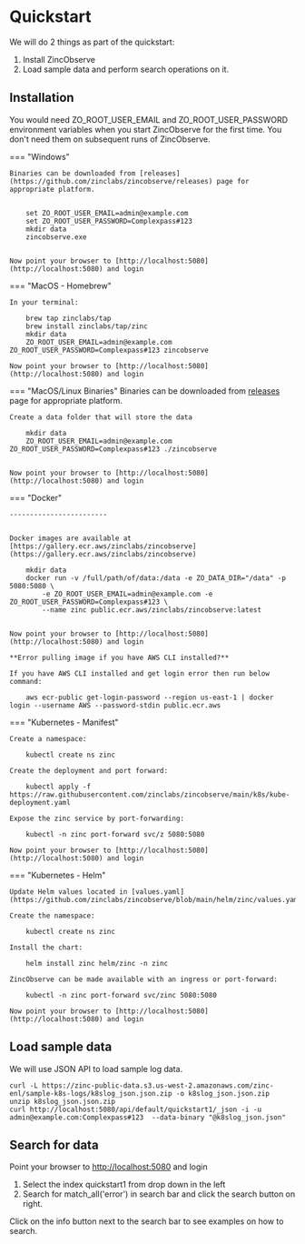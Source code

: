 # Quickstart

We will do 2 things as part of the quickstart:

1. Install ZincObserve
1. Load sample data and perform search operations on it.

## Installation

You would need ZO_ROOT_USER_EMAIL and ZO_ROOT_USER_PASSWORD environment variables when you start ZincObserve for the first time. You don't need them on subsequent runs of ZincObserve.



=== "Windows" 

    Binaries can be downloaded from [releases](https://github.com/zinclabs/zincobserve/releases) page for appropriate platform.


        set ZO_ROOT_USER_EMAIL=admin@example.com
        set ZO_ROOT_USER_PASSWORD=Complexpass#123
        mkdir data
        zincobserve.exe


    Now point your browser to [http://localhost:5080](http://localhost:5080) and login

=== "MacOS - Homebrew"

    In your terminal:

        brew tap zinclabs/tap
        brew install zinclabs/tap/zinc
        mkdir data
        ZO_ROOT_USER_EMAIL=admin@example.com ZO_ROOT_USER_PASSWORD=Complexpass#123 zincobserve 

    Now point your browser to [http://localhost:5080](http://localhost:5080) and login

=== "MacOS/Linux Binaries"
    Binaries can be downloaded from [releases](https://github.com/zinclabs/zincobserve/releases) page for appropriate platform.

    Create a data folder that will store the data

        mkdir data
        ZO_ROOT_USER_EMAIL=admin@example.com ZO_ROOT_USER_PASSWORD=Complexpass#123 ./zincobserve


    Now point your browser to [http://localhost:5080](http://localhost:5080) and login

=== "Docker"

    ------------------------


    Docker images are available at [https://gallery.ecr.aws/zinclabs/zincobserve](https://gallery.ecr.aws/zinclabs/zincobserve)

        mkdir data
        docker run -v /full/path/of/data:/data -e ZO_DATA_DIR="/data" -p 5080:5080 \
            -e ZO_ROOT_USER_EMAIL=admin@example.com -e ZO_ROOT_USER_PASSWORD=Complexpass#123 \
            --name zinc public.ecr.aws/zinclabs/zincobserve:latest


    Now point your browser to [http://localhost:5080](http://localhost:5080) and login

    **Error pulling image if you have AWS CLI installed?**

    If you have AWS CLI installed and get login error then run below command:

        aws ecr-public get-login-password --region us-east-1 | docker login --username AWS --password-stdin public.ecr.aws


=== "Kubernetes - Manifest"

    Create a namespace:

        kubectl create ns zinc

    Create the deployment and port forward:

        kubectl apply -f https://raw.githubusercontent.com/zinclabs/zincobserve/main/k8s/kube-deployment.yaml
    
    Expose the zinc service by port-forwarding:

        kubectl -n zinc port-forward svc/z 5080:5080

    Now point your browser to [http://localhost:5080](http://localhost:5080) and login

=== "Kubernetes - Helm"

    Update Helm values located in [values.yaml](https://github.com/zinclabs/zincobserve/blob/main/helm/zinc/values.yaml)

    Create the namespace:

        kubectl create ns zinc

    Install the chart:

        helm install zinc helm/zinc -n zinc

    ZincObserve can be made available with an ingress or port-forward:
    
        kubectl -n zinc port-forward svc/zinc 5080:5080

    Now point your browser to [http://localhost:5080](http://localhost:5080) and login



## Load sample data

We will use JSON API to load sample log data. 


```shell
curl -L https://zinc-public-data.s3.us-west-2.amazonaws.com/zinc-enl/sample-k8s-logs/k8slog_json.json.zip -o k8slog_json.json.zip
unzip k8slog_json.json.zip
curl http://localhost:5080/api/default/quickstart1/_json -i -u admin@example.com:Complexpass#123  --data-binary "@k8slog_json.json"
```


## Search for data

Point your browser to [http://localhost:5080](http://localhost:5080) and login

1. Select the index quickstart1 from drop down in the left
1. Search for match_all('error') in search bar and click the search button on right.

Click on the info button next to the search bar to see examples on how to search.
